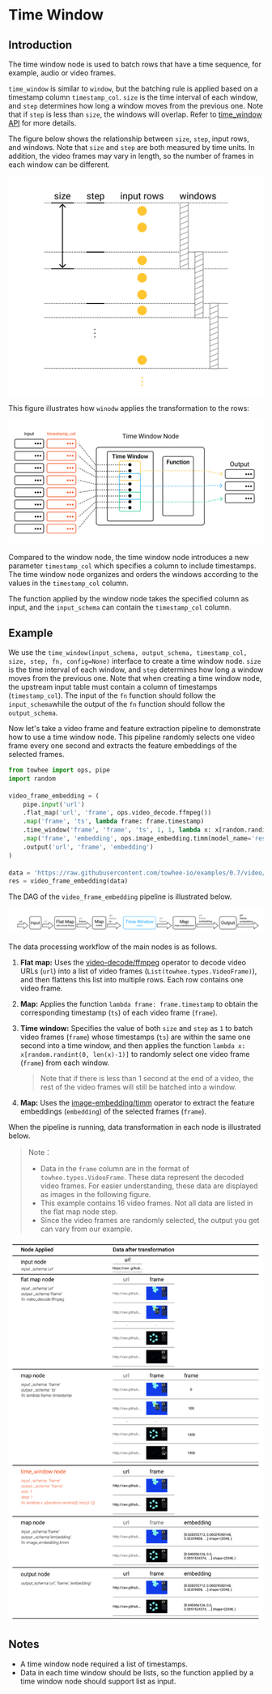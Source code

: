 # Time Window

## Introduction

The time window node is used to batch rows that have a time sequence, for example, audio or video frames.

`time_window` is similar to `window`, but the batching rule is applied based on a timestamp column `timestamp_col`. `size` is the time interval of each window, and `step` determines how long a window moves from the previous one. Note that if `step` is less than `size`, the windows will overlap. Refer to [time_window API](/04-API%20Reference/01-Pipeline%20API/07-time-window.md) for more details.

The figure below shows the relationship between `size`, `step`, input rows, and windows. Note that `size` and `step` are both measured by time units. In addition, the video frames may vary in length, so the number of frames in each window can be different.

![img](https://github.com/towhee-io/data/blob/main/image/docs/time_window_intro_1.png?raw=true)

This figure illustrates how `winodw` applies the transformation to the rows:

![img](https://github.com/towhee-io/data/blob/main/image/docs/time_window_intro_2.png?raw=true)

Compared to the window node, the time window node introduces a new parameter `timestamp_col` which specifies a column to include timestamps. The time window node organizes and orders the windows according to the values in the `timestamp_col` column.

The function applied by the window node takes the specified column as input, and the `input_schema` can contain the `timestamp_col` column.



## Example

We use the `time_window(input_schema, output_schema, timestamp_col, size, step, fn, config=None)` interface to create a time window node. `size` is the time interval of each window, and `step` determines how long a window moves from the previous one. Note that when creating a time window node, the upstream input table must contain a column of timestamps (`timestamp_col`). The input of the `fn` function should follow the `input_schema`while  the output of the `fn` function should follow the `output_schema`. 



Now let's take a video frame and feature extraction pipeline to demonstrate how to use a time window node. This pipeline randomly selects one video frame every one second and extracts the feature embeddings of the selected frames. 

```Python
from towhee import ops, pipe
import random

video_frame_embedding = (
    pipe.input('url')
    .flat_map('url', 'frame', ops.video_decode.ffmpeg())
    .map('frame', 'ts', lambda frame: frame.timestamp)
    .time_window('frame', 'frame', 'ts', 1, 1, lambda x: x[random.randint(0, len(x)-1)])
    .map('frame', 'embedding', ops.image_embedding.timm(model_name='resnet50'))
    .output('url', 'frame', 'embedding')
)

data = 'https://raw.githubusercontent.com/towhee-io/examples/0.7/video/reverse_video_search/tmp/Ou1w86qEr58.gif'
res = video_frame_embedding(data)
```

 The DAG of the `video_frame_embedding` pipeline is illustrated below.

![img](https://github.com/towhee-io/data/blob/main/image/docs/time_window_example_1.png?raw=true)

The data processing workflow of the main nodes is as follows.

1. **Flat map:** Uses the [video-decode/ffmpeg](https://towhee.io/video-decode/ffmpeg) operator to decode video URLs (`url`) into a list of video frames (`List(towhee.types.VideoFrame)`), and then flattens this list into multiple rows. Each row contains one video frame.
2. **Map:** Applies the function `lambda frame: frame.timestamp` to obtain the corresponding timestamp (`ts`) of each video frame (`frame`).
3. **Time window:** Specifies the value of both `size` and `step` as `1` to batch video frames (`frame`) whose timestamps (`ts`) are within the same one second  into a time window, and then applies the function `lambda x: x[random.randint(0, len(x)-1)]` to randomly select one video frame (`frame`) from each window. 

	> Note that if there is less than 1 second at the end of a video, the rest of the video frames will still be batched into a window.

4. **Map:** Uses the [image-embedding/timm](https://towhee.io/image-embedding/timm) operator to extract the feature embeddings (`embedding`) of the selected frames (`frame`).



When the pipeline is running, data transformation in each node is illustrated below.

> Note：
>
> - Data in the `frame` column are in the format of `towhee.types.VideoFrame`. These data represent the decoded video frames. For easier understanding, these data are displayed as images in the following figure.
> - This example contains 16 video frames. Not all data are listed in the flat map node step.
> - Since the video frames are randomly selected, the output you get can vary from our example.

![img](https://github.com/towhee-io/data/blob/main/image/docs/time_window_example_2.png?raw=true)



## Notes

- A time window node required a list of timestamps.
- Data in each time window should be lists, so the function applied by a time window node should support list as input.

